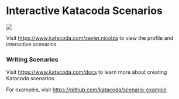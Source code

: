 # Interactive Katacoda Scenarios

[![](http://shields.katacoda.com/katacoda/xavier.nicolza/count.svg)](https://www.katacoda.com/xavier.nicolza "Get your profile on Katacoda.com")

Visit https://www.katacoda.com/xavier.nicolza to view the profile and interactive scenarios

### Writing Scenarios
Visit https://www.katacoda.com/docs to learn more about creating Katacoda scenarios

For examples, visit https://github.com/katacoda/scenario-example
